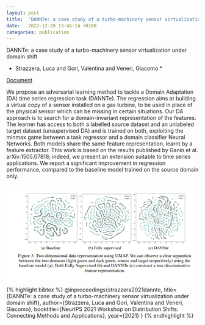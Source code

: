 ```yaml
---
layout: post
title:  "DANNTe: a case study of a turbo-machinery sensor virtualization under domain shift published at NEURIPS"
date:   2022-12-20 13:46:14 +0100
categories: publication
---
```


DANNTe: a case study of a turbo-machinery sensor virtualization under domain shift
* Strazzera, Luca and Gori, Valentina and Veneri, Giacomo *

[Document](/documents/strazzera2022.pdf)

We propose an adversarial learning method to tackle a Domain Adaptation (DA) time series regression task (DANNTe). The regression aims at building a virtual copy of a sensor installed on a gas turbine, to be used in place of the physical sensor which can be missing in certain situations. Our DA approach is to search for a domain-invariant representation of the features. The learner has access to both a labelled source dataset and an unlabeled target dataset (unsupervised DA) and is trained on both, exploiting the minmax game between a task regressor and a domain classifier Neural Networks. Both models share the same feature representation, learnt by a feature extractor. This work is based on the results published by Ganin et al. arXiv:1505.07818; indeed, we present an extension suitable to time series applications. We report a significant improvement in regression performance, compared to the baseline model trained on the source domain only.

![dannte](/images/dannte.png)


{% highlight bibtex %}
@inproceedings{strazzera2021dannte,
  title={DANNTe: a case study of a turbo-machinery sensor virtualization under domain shift},
  author={Strazzera, Luca and Gori, Valentina and Veneri, Giacomo},
  booktitle={NeurIPS 2021 Workshop on Distribution Shifts: Connecting Methods and Applications},
  year={2021}
}
{% endhighlight %}

